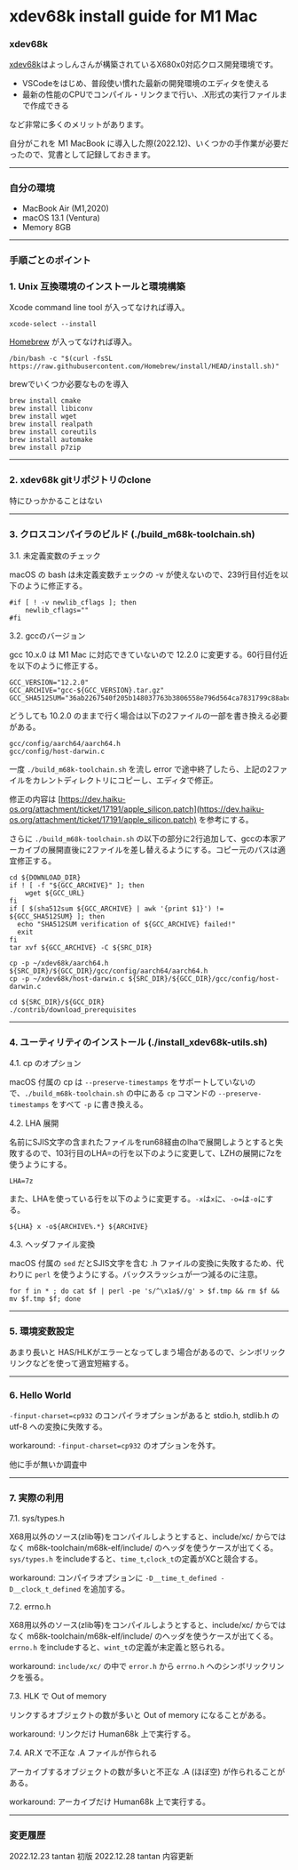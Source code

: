 # xdev68k install guide for M1 Mac

### xdev68k

[xdev68k](https://github.com/yosshin4004/xdev68k)はよっしんさんが構築されているX680x0対応クロス開発環境です。

- VSCodeをはじめ、普段使い慣れた最新の開発環境のエディタを使える
- 最新の性能のCPUでコンパイル・リンクまで行い、.X形式の実行ファイルまで作成できる

など非常に多くのメリットがあります。

自分がこれを M1 MacBook に導入した際(2022.12)、いくつかの手作業が必要だったので、覚書として記録しておきます。

---

### 自分の環境

- MacBook Air (M1,2020)
- macOS 13.1 (Ventura)
- Memory 8GB

---

### 手順ごとのポイント

### 1. Unix 互換環境のインストールと環境構築

Xcode command line tool が入ってなければ導入。

    xcode-select --install

[Homebrew](https://brew.sh/) が入ってなければ導入。

    /bin/bash -c "$(curl -fsSL https://raw.githubusercontent.com/Homebrew/install/HEAD/install.sh)"

brewでいくつか必要なものを導入

    brew install cmake
    brew install libiconv
    brew install wget
    brew install realpath
    brew install coreutils
    brew install automake
    brew install p7zip

---

### 2. xdev68k gitリポジトリのclone

特にひっかかることはない

---

### 3. クロスコンパイラのビルド (./build_m68k-toolchain.sh)

3.1. 未定義変数のチェック

macOS の bash は未定義変数チェックの -v が使えないので、239行目付近を以下のように修正する。

    #if [ ! -v newlib_cflags ]; then
	    newlib_cflags=""
    #fi

3.2. gccのバージョン

gcc 10.x.0 は M1 Mac に対応できていないので 12.2.0 に変更する。60行目付近を以下のように修正する。

    GCC_VERSION="12.2.0"
    GCC_ARCHIVE="gcc-${GCC_VERSION}.tar.gz"
    GCC_SHA512SUM="36ab2267540f205b148037763b3806558e796d564ca7831799c88abcf03393c6dc2cdc9d53e8f094f6dc1245e47a406e1782604eb9d119410d406032f59c1544"

どうしても 10.2.0 のままで行く場合は以下の2ファイルの一部を書き換える必要がある。

    gcc/config/aarch64/aarch64.h
    gcc/config/host-darwin.c

一度 `./build_m68k-toolchain.sh` を流し error で途中終了したら、上記の2ファイルをカレントディレクトリにコピーし、エディタで修正。

修正の内容は [https://dev.haiku-os.org/attachment/ticket/17191/apple_silicon.patch](https://dev.haiku-os.org/attachment/ticket/17191/apple_silicon.patch) を参考にする。

さらに `./build_m68k-toolchain.sh` の以下の部分に2行追加して、gccの本家アーカイブの展開直後に2ファイルを差し替えるようにする。コピー元のパスは適宜修正する。

    cd ${DOWNLOAD_DIR}
    if ! [ -f "${GCC_ARCHIVE}" ]; then
        wget ${GCC_URL}
    fi
    if [ $(sha512sum ${GCC_ARCHIVE} | awk '{print $1}') != ${GCC_SHA512SUM} ]; then
      echo "SHA512SUM verification of ${GCC_ARCHIVE} failed!"
      exit
    fi
    tar xvf ${GCC_ARCHIVE} -C ${SRC_DIR}

    cp -p ~/xdev68k/aarch64.h ${SRC_DIR}/${GCC_DIR}/gcc/config/aarch64/aarch64.h
    cp -p ~/xdev68k/host-darwin.c ${SRC_DIR}/${GCC_DIR}/gcc/config/host-darwin.c

    cd ${SRC_DIR}/${GCC_DIR}
    ./contrib/download_prerequisites

---

### 4. ユーティリティのインストール (./install_xdev68k-utils.sh)

4.1. cp のオプション

macOS 付属の cp は `--preserve-timestamps` をサポートしていないので、`./build_m68k-toolchain.sh` の中にある
`cp` コマンドの `--preserve-timestamps` をすべて `-p` に書き換える。


4.2. LHA 展開

名前にSJIS文字の含まれたファイルをrun68経由のlhaで展開しようとすると失敗するので、103行目のLHA=の行を以下のように変更して、LZHの展開に7zを使うようにする。

    LHA=7z

また、LHAを使っている行を以下のように変更する。`-x`は`x`に、`-o=`は`-o`にする。

    ${LHA} x -o${ARCHIVE%.*} ${ARCHIVE}

4.3. ヘッダファイル変換

macOS 付属の `sed` だとSJIS文字を含む .h ファイルの変換に失敗するため、代わりに `perl` を使うようにする。バックスラッシュが一つ減るのに注意。

    for f in * ; do cat $f | perl -pe 's/^\x1a$//g' > $f.tmp && rm $f && mv $f.tmp $f; done

---

### 5. 環境変数設定

あまり長いと HAS/HLKがエラーとなってしまう場合があるので、シンボリックリンクなどを使って適宜短縮する。

---

### 6. Hello World

`-finput-charset=cp932` のコンパイラオプションがあると stdio.h, stdlib.h の utf-8 への変換に失敗する。

workaround: `-finput-charset=cp932` のオプションを外す。

他に手が無いか調査中

---

### 7. 実際の利用

7.1. sys/types.h

X68用以外のソース(zlib等)をコンパイルしようとすると、include/xc/ からではなく m68k-toolchain/m68k-elf/include/ のヘッダを使うケースが出てくる。
`sys/types.h` をincludeすると、`time_t`,`clock_t`の定義がXCと競合する。

workaround: コンパイラオプションに `-D__time_t_defined -D__clock_t_defined` を追加する。

7.2. errno.h

X68用以外のソース(zlib等)をコンパイルしようとすると、include/xc/ からではなく m68k-toolchain/m68k-elf/include/ のヘッダを使うケースが出てくる。
`errno.h` をincludeすると、`wint_t`の定義が未定義と怒られる。

workaround: `include/xc/` の中で `error.h` から `errno.h` へのシンボリックリンクを張る。

7.3. HLK で Out of memory

リンクするオブジェクトの数が多いと Out of memory になることがある。

workaround: リンクだけ Human68k 上で実行する。

7.4. AR.X で不正な .A ファイルが作られる

アーカイブするオブジェクトの数が多いと不正な .A (ほぼ空) が作られることがある。

workaround: アーカイブだけ Human68k 上で実行する。

---

### 変更履歴

2022.12.23 tantan 初版
2022.12.28 tantan 内容更新


